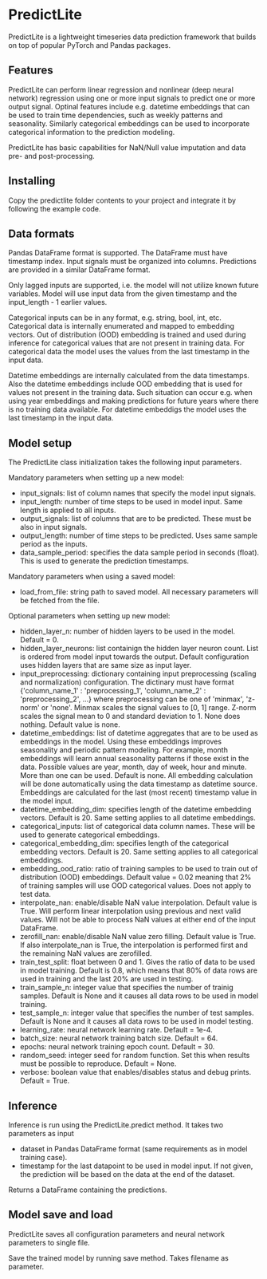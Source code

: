 # PredictLite

PredictLite is a lightweight timeseries data prediction framework that builds on top of popular PyTorch and Pandas packages. 

## Features

PredictLite can perform linear regression and nonlinear (deep neural network) regression using one or more input signals to predict one or more output signal. Optinal features include e.g. datetime embeddings that can be used to train time dependencies, such as weekly patterns and seasonality. Similarly categorical embeddings can be used to incorporate categorical information to the prediction modeling. 

PredictLite has basic capabilities for NaN/Null value imputation and data pre- and post-processing.  

## Installing

Copy the predictlite folder contents to your project and integrate it by following the example code. 

## Data formats

Pandas DataFrame format is supported. The DataFrame must have timestamp index. Input signals must be organized into columns. Predictions are provided in a similar DataFrame format.

Only lagged inputs are supported, i.e. the model will not utilize known future variables. Model will use input data from the given timestamp and the input_length - 1 earlier values. 

Categorical inputs can be in any format, e.g. string, bool, int, etc. Categorical data is internally enumerated and mapped to embedding vectors. Out of distribution (OOD) embedding is trained and used during inference for categorical values that are not present in training data. For categorical data the model uses the values from the last timestamp in the input data. 

Datetime embeddings are internally calculated from the data timestamps. Also the datetime embeddings include OOD embedding that is used for values not present in the training data. Such situation can occur e.g. when using year embeddings and making predictions for future years where there is no training data available. For datetime embeddigs the model uses the last timestamp in the input data. 


## Model setup 

The PredictLite class initialization takes the following input parameters.

Mandatory parameters when setting up a new model:
- input_signals: list of column names that specify the model input signals. 
- input_length: number of time steps to be used in model input. Same length is applied to all inputs.  
- output_signals: list of columns that are to be predicted. These must be also in input signals. 
- output_length: number of time steps to be predicted. Uses same sample period as the inputs. 
- data_sample_period: specifies the data sample period in seconds (float). This is used to generate the prediction timestamps.

Mandatory parameters when using a saved model: 
- load_from_file: string path to saved model. All necessary parameters will be fetched from the file.

Optional parameters when setting up new model:
- hidden_layer_n: number of hidden layers to be used in the model. Default = 0.
- hidden_layer_neurons: list containign the hidden layer neuron count. List is ordered from model input towards the output. Default configuration uses hidden layers that are same size as input layer. 
- input_preprocessing: dictionary containing input preprocessing (scaling and normalization) configuration. The dictinary must have format {'column_name_1' : 'preprocessing_1', 'column_name_2' : 'preprocessing_2', ...} where preprocessing can be one of 'minmax', 'z-norm' or 'none'. Minmax scales the signal values to [0, 1] range. Z-norm scales the signal mean to 0 and standard deviation to 1. None does nothing. Default value is none. 
- datetime_embeddings: list of datetime aggregates that are to be used as embeddings in the model. Using these embeddings improves seasonality and periodic pattern modeling. For example, month embeddings will learn annual seasonality patterns if those exist in the data. Possible values are year, month, day of week, hour and minute. More than one can be used. Default is none. All embedding calculation will be done automatically using the data timestamp as datetime source. Embeddings are calculated for the last (most recent) timestamp value in the model input. 
- datetime_embedding_dim: specifies length of the datetime embedding vectors. Default is 20. Same setting applies to all datetime embeddings. 
- categorical_inputs: list of categorical data column names. These will be used to generate categorical embeddings. 
- categorical_embedding_dim: specifies length of the categorical embedding vectors. Default is 20. Same setting applies to all categorical embeddings. 
- embedding_ood_ratio: ratio of training samples to be used to train out of distribution (OOD) embeddings. Default value = 0.02 meaning that 2% of training samples will use OOD categorical values. Does not apply to test data. 
- interpolate_nan: enable/disable NaN value interpolation. Default value is True. Will perform linear interpolation using previous and next valid values. Will not be able to process NaN values at either end of the input DataFrame. 
- zerofill_nan: enable/disable NaN value zero filling. Default value is True. If also interpolate_nan is True, the interpolation is performed first and the remaining NaN values are zerofilled. 
- train_test_split: float between 0 and 1. Gives the ratio of data to be used in model training. Default is 0.8, which means that 80% of data rows are used in training and the last 20% are used in testing.
- train_sample_n: integer value that specifies the number of trainig samples. Default is None and it causes all data rows to be used in model training.
- test_sample_n: integer value that specifies the number of test samples. Default is None and it causes all data rows to be used in model testing.
- learning_rate: neural network learning rate. Default = 1e-4.
- batch_size: neural network training batch size. Default = 64.
- epochs: neural network training epoch count. Default = 30.
- random_seed: integer seed for random function. Set this when results must be possible to reproduce. Default = None. 
- verbose: boolean value that enables/disables status and debug prints. Default = True.


## Inference 

Inference is run using the PredictLite.predict method. It takes two parameters as input
- dataset in Pandas DataFrame format (same requirements as in model training case). 
- timestamp for the last datapoint to be used in model input. If not given, the prediction will be based on the data at the end of the dataset. 

Returns a DataFrame containing the predictions. 

## Model save and load
PredictLite saves all configuration parameters and neural network parameters to single file. 

Save the trained model by running save method. Takes filename as parameter. 